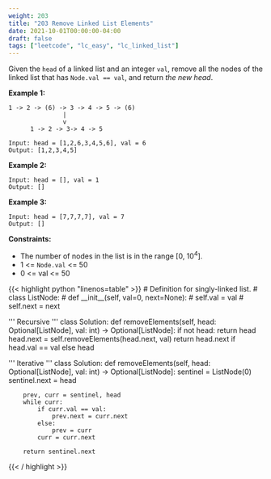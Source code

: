 ```yaml
---
weight: 203
title: "203 Remove Linked List Elements"
date: 2021-10-01T00:00:00-04:00
draft: false
tags: ["leetcode", "lc_easy", "lc_linked_list"]
---
```

Given the `head` of a linked list and an integer `val`, remove all the nodes of the linked list that has `Node.val == val`, and return _the new head_.

**Example 1:**
```
1 -> 2 -> (6) -> 3 -> 4 -> 5 -> (6)
               |
               v
      1 -> 2 -> 3-> 4 -> 5

Input: head = [1,2,6,3,4,5,6], val = 6
Output: [1,2,3,4,5]
```
**Example 2:**
```
Input: head = [], val = 1
Output: []
```
**Example 3:**
```
Input: head = [7,7,7,7], val = 7
Output: []
 ```

**Constraints:**

- The number of nodes in the list is in the range [0, 10<sup>4</sup>].
- 1 <= `Node.val` <= 50
- 0 <= val <= 50

<div class="tabs"></div>
<div class="tab-content">
<div id="python" class="lang">
{{< highlight python "linenos=table" >}}
# Definition for singly-linked list.
# class ListNode:
#     def __init__(self, val=0, next=None):
#         self.val = val
#         self.next = next

''' Recursive '''
class Solution:
    def removeElements(self, head: Optional[ListNode], val: int) -> Optional[ListNode]:
        if not head:
            return head
        head.next = self.removeElements(head.next, val)
        return head.next if head.val == val else head

''' Iterative '''
class Solution:
    def removeElements(self, head: Optional[ListNode], val: int) -> Optional[ListNode]:
        sentinel = ListNode(0)
        sentinel.next = head
        
        prev, curr = sentinel, head
        while curr:
            if curr.val == val:
                prev.next = curr.next
            else:
                prev = curr
            curr = curr.next
        
        return sentinel.next
{{< / highlight >}}
</div>
</div>
